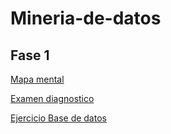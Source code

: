 # Mineria-de-datos

## Fase 1

[Mapa mental](https://github.com/LeonardoCastillo29/Mineria-de-datos/blob/main/Mapa%20mental.pdf)

[Examen diagnostico](https://github.com/LeonardoCastillo29/Mineria-de-datos/blob/main/Ex-Diagnostico_1844452.pdf)

[Ejercicio Base de datos](https://github.com/HectorCedilloCharles1/MineriaDeDatos/blob/main/Bases%20de%20datos.pdf)
